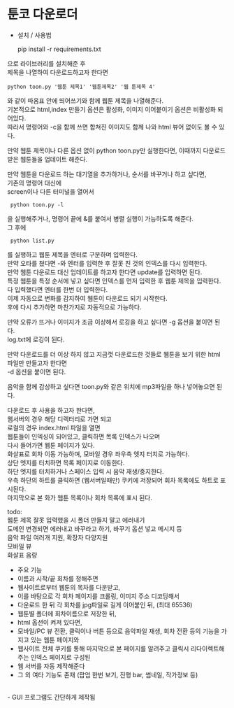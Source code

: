 툰코 다운로더
=============
- 설치 / 사용법   

    pip install -r requirements.txt
  
으로 라이브러리를 설치해준 후   
제목을 나열하여 다운로드하고자 한다면   

    python toon.py '웹툰 제목1' '웹툰제목2' '웹 툰제목 4'
    
와 같이 따옴표 안에 띄어쓰기와 함께 웹툰 제목을 나열해준다.   
기본적으로 html,index 만들기 옵션은 활성화, 이미지 이어붙이기 옵션은 비활성화 되어있다.   
따라서 명령어와 -c을 함께 쓰면 합쳐진 이미지도 함께 나와 html 뷰어 없이도 볼 수 있다.  

만약 웹툰 제목이나 다른 옵션 없이 python toon.py만 실행한다면, 이때까지 다운로드 받은 웹툰들을 업데이트 해준다.   

  
만약 웹툰을 다운로드 하는 대기열을 추가하거나, 순서를 바꾸거나 하고 싶다면,  
기존의 명령어 대신에  
screen이나 다른 터미널을 열어서  
     
     python toon.py -l
     
 을 실행해주거나, 명령어 끝에 &를 붙여서 병렬 실행이 가능하도록 해준다.  
 그 후에   
 
     python list.py
     
를 실행하고 웹툰 제목을 엔터로 구분하며 입력한다.  
만약 오타를 쳤다면 -와 엔터를 입력한 후 잘못 친 것의 인덱스를 다시 입력한다.  
만약 웹툰 다운로드 대신 업데이트를 하고자 한다면 update를 입력하면 된다.  
특정 웹툰을 특정 순서에 넣고 싶다면 인덱스를 먼저 입력한 후 웹툰 제목을 입력한다.  
다 입력했다면 엔터를 한번 더 입력한다.  
이제 자동으로 변화를 감지하여 웹툰이 다운로드 되기 시작한다.  
후에 다시 추가하면 마찬가지로 자동적으로 가능하다.  
  
만약 오류가 뜨거나 이미지가 조금 이상해서 로깅을 하고 싶다면 -g 옵션을 붙이면 된다.  
log.txt에 로깅이 된다.  
  
만약 다운로드를 더 이상 하지 않고 지금껏 다운로드한 것들로 웹툰을 보기 위한 html 파일만 만들고자 한다면   
-d 옵션을 붙이면 된다.   
   
음악을 함께 감상하고 싶다면 toon.py와 같은 위치에 mp3파일을 하나 넣어놓으면 된다.   
    
다운로드 후 사용을 하고자 한다면,  
웹서버의 경우 해당 디렉터리로 가면 되고    
로컬의 경우 index.html 파일을 열면   
웹툰들이 인덱싱이 되어있고, 클릭하면 목록 인덱스가 나오며  
다시 들어가면 웹툰 페이지가 있다.   
화살표로 회차 이동 가능하며, 모바일 경우 좌우측 엣지 터치로 가능하다.  
상단 엣지를 터치하면 목록 페이지로 이동한다.   
하단 엣지를 터치하거나 스페이스 입력 시 음악 재생/중지한다.  
우측 하단의 하트를 클릭하면 (웹서버일때만) 쿠키에 저장되어 회차 목록에도 하트로 표시된다.  
마지막으로 본 화가 웹툰 목록이나 회차 목록에 표시 된다.   
  

todo:  
웹툰 제목 잘못 입력했을 시 폴더 만들지 말고 에러내기  
도메인 변경되면 에러내고 바꾸라고 하기, 바꾸기 옵션 넣고 메시지 등   
음악 파일 여러개 지원, 확장자 다양지원  
모바일 뷰  
화살표 음량   


- 주요 기능  
- 이름과 시작/끝 회차를 정해주면
- 웹사이트로부터 웹툰의 목차를 다운받고,
- 이를 바탕으로 각 회차 페이지를 크롤링, 이미지 주소 디코딩해서
- 다운로드 한 뒤 각 회차를 jpg파일로 길게 이어붙인 뒤, (최대 65536)
- 웹툰별 폴더에 회차이름으로 저장한 뒤,
- html 옵션이 켜져 있다면,
- 모바일/PC 뷰 전환, 클릭이나 버튼 등으로 음악파일 재생, 회차 전환 등의 기능을 가지고 있는 웹툰 페이지와
- 웹사이트 전체 쿠키를 통해 마지막으로 본 페이지를 알려주고 클릭시 리다이렉트해주는 인덱스 페이지로 구성된
- 웹 서버를 자동 제작해준다
- 그 외 여타 기능도 존재 (팝업 한번 보기, 진행 bar, 썸네일, 작가정보 등)
<br/>
- GUI 프로그램도 간단하게 제작됨
